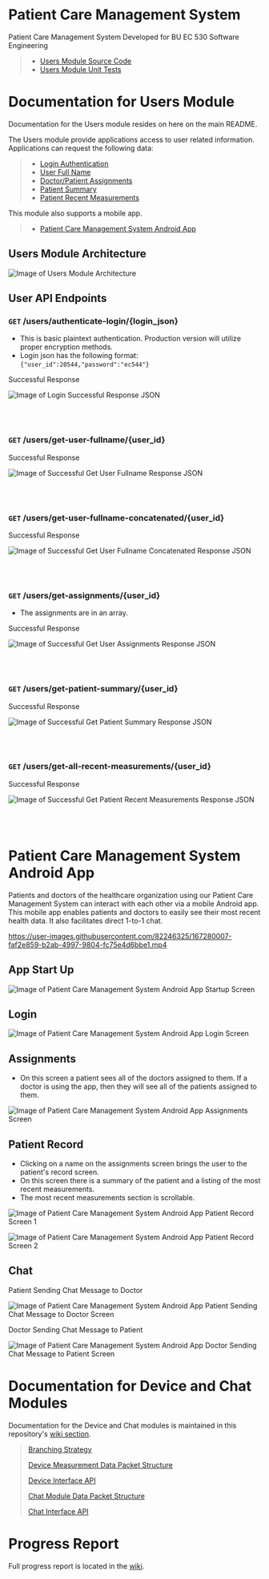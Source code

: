 # Patient Care Management System
Patient Care Management System Developed for BU EC 530 Software Engineering

> - [Users Module Source Code](https://github.com/sgomez14/patient-care-management-system/blob/main/src/users/users.py)
> - [Users Module Unit Tests](https://github.com/sgomez14/patient-care-management-system/blob/main/users_test.py)


# Documentation for Users Module
Documentation for the Users module resides on here on the main README.

The Users module provide applications access to user related information. Applications can request the following data:

> - [Login Authentication](https://github.com/sgomez14/patient-care-management-system/blob/main/README.md#get-usersauthenticate-loginlogin_json)
> - [User Full Name](https://github.com/sgomez14/patient-care-management-system/blob/main/README.md#get-usersget-user-fullnameuser_id)
> - [Doctor/Patient Assignments](https://github.com/sgomez14/patient-care-management-system/blob/main/README.md#get-usersget-assignmentsuser_id)
> - [Patient Summary](https://github.com/sgomez14/patient-care-management-system/blob/main/README.md#get-usersget-patient-summaryuser_id)
> - [Patient Recent Measurements](https://github.com/sgomez14/patient-care-management-system/blob/main/README.md#get-usersget-all-recent-measurementsuser_id)


This module also supports a mobile app.
> - [Patient Care Management System Android App](https://github.com/sgomez14/patient-care-management-system/blob/main/README.md#patient-care-management-system-android-app)


## Users Module Architecture

![Image of Users Module Architecture](https://user-images.githubusercontent.com/30096097/167279657-5cb61466-ca8a-483c-88c3-4dd124332543.png)

## User API Endpoints
### `GET` /users/authenticate-login/{login_json}
- This is basic plaintext authentication. Production version will utilize proper encryption methods.
- Login json has the following format: `{"user_id":20544,"password":"ec544"}`


Successful Response


![Image of Login Successful Response JSON](https://user-images.githubusercontent.com/30096097/167271854-6b2bfbc6-79bf-4d60-9c75-82b30f2d1e8a.png)


</br></br>
### `GET` /users/get-user-fullname/{user_id}

Successful Response


![Image of Successful Get User Fullname Response JSON](https://user-images.githubusercontent.com/30096097/167272530-57ea44a8-2ad4-4951-9cde-c1c9a59d3d59.png)


</br></br>
### `GET` /users/get-user-fullname-concatenated/{user_id}

Successful Response


![Image of Successful Get User Fullname Concatenated Response JSON](https://user-images.githubusercontent.com/30096097/167272330-d99582a7-6153-42dc-8a81-2b9d15ed0ed5.png)


</br></br>
### `GET` /users/get-assignments/{user_id}
- The assignments are in an array.

Successful Response


![Image of Successful Get User Assignments Response JSON](https://user-images.githubusercontent.com/30096097/167273306-30b574fc-65df-4ab4-9203-9ee1305b559b.png)


</br></br>
### `GET` /users/get-patient-summary/{user_id}

Successful Response


![Image of Successful Get Patient Summary Response JSON](https://user-images.githubusercontent.com/30096097/167273584-57eeb5ec-9d7c-44f6-99d5-f0c945790be6.png)


</br></br>
### `GET` /users/get-all-recent-measurements/{user_id}

Successful Response


![Image of Successful Get Patient Recent Measurements Response JSON](https://user-images.githubusercontent.com/30096097/167274537-5f2ef0cf-e177-4dc3-903e-2bf1bc846059.png)




</br></br>
# Patient Care Management System Android App

Patients and doctors of the healthcare organization using our Patient Care Management System can interact with each other via a mobile Android app. This mobile app enables patients and doctors to easily see their most recent health data. It also facilitates direct 1-to-1 chat.


https://user-images.githubusercontent.com/82246325/167280007-faf2e859-b2ab-4997-9804-fc75e4d6bbe1.mp4

## App Start Up

![Image of Patient Care Management System Android App Startup Screen](https://user-images.githubusercontent.com/30096097/167276701-55f32f2e-2eb6-4e93-9c9b-ee88388c56b3.png)



## Login

![Image of Patient Care Management System Android App Login Screen](https://user-images.githubusercontent.com/30096097/167276741-7c56b873-69b1-484c-b04e-eb593e344230.png)


## Assignments 

- On this screen a patient sees all of the doctors assigned to them. If a doctor is using the app, then they will see all of the patients assigned to them.

![Image of Patient Care Management System Android App Assignments Screen](https://user-images.githubusercontent.com/30096097/167276975-69f8b3b0-0f5b-4d55-b217-e363e9788940.png)


## Patient Record

- Clicking on a name on the assignments screen brings the user to the patient's record screen.
- On this screen there is a summary of the patient and a listing of the most recent measurements.
- The most recent measurements section is scrollable.

![Image of Patient Care Management System Android App Patient Record Screen 1](https://user-images.githubusercontent.com/30096097/167277432-7fcbe5e3-967f-49ce-9081-09f38b934cd2.png)


![Image of Patient Care Management System Android App Patient Record Screen 2](https://user-images.githubusercontent.com/30096097/167277451-182bfce9-c94f-45ba-80e6-f08e3f0b0d8f.png)


## Chat 

Patient Sending Chat Message to Doctor


![Image of Patient Care Management System Android App Patient Sending Chat Message to Doctor Screen](https://user-images.githubusercontent.com/30096097/167277644-f6ce7a3c-0d56-4f50-9677-af105f207a98.png)

Doctor Sending Chat Message to Patient


![Image of Patient Care Management System Android App Doctor Sending Chat Message to Patient Screen](https://user-images.githubusercontent.com/30096097/167277652-444896c9-5f2b-4faa-98a5-8e7717567fed.png)





# Documentation for Device and Chat Modules
Documentation for the Device and Chat modules is maintained in this repository's [wiki section](https://github.com/sgomez14/patient-care-management-system/wiki).

> [Branching Strategy](https://github.com/sgomez14/patient-care-management-system/wiki/Branching-Strategy) 
>
> [Device Measurement Data Packet Structure](https://github.com/sgomez14/patient-care-management-system/wiki/Device-Measurement-Data-Packet)
>
> [Device Interface API](https://github.com/sgomez14/patient-care-management-system/wiki/Device-Interface-API)
>
> [Chat Module Data Packet Structure](https://github.com/sgomez14/patient-care-management-system/wiki/Chat-Module-Data-Structure)
>
>[Chat Interface API](https://github.com/sgomez14/patient-care-management-system/wiki/Chat-Interface-API)


# Progress Report
Full progress report is located in the [wiki](https://github.com/sgomez14/patient-care-management-system/wiki).
